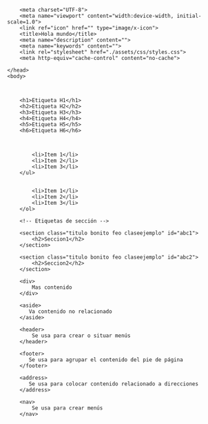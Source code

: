 <html>
    <head>
        
        <meta charset="UTF-8">
        <meta name="viewport" content="width:device-width, initial-scale=1.0">
        <link ref="icon" href="" type="image/x-icon">
        <title>Hola mundo</title>        
        <meta name="description" content="">
        <meta name="keywords" content="">        
        <link rel="stylesheet" href="./assets/css/styles.css">
        <meta http-equiv="cache-control" content="no-cache">

    </head>
    <body>
        

        
        <h1>Etiqueta H1</h1>
        <h2>Etiqueta H2</h2>
        <h3>Etiqueta H3</h3>
        <h4>Etiqueta H4</h4>
        <h5>Etiqueta H5</h5>
        <h6>Etiqueta H6</h6>

       
        
            <li>Item 1</li>
            <li>Item 2</li>
            <li>Item 3</li>
        </ul>

        
            <li>Item 1</li>
            <li>Item 2</li>
            <li>Item 3</li>
        </ol>

        <!-- Etiquetas de sección -->

        <section class="titulo bonito feo claseejemplo" id="abc1">
            <h2>Seccion1</h2>
        </section>

        <section class="titulo bonito feo claseejemplo" id="abc2">
            <h2>Seccion2</h2>
        </section>

        <div>
            Mas contenido
        </div>

        <aside>
           Va contenido no relacionado 
        </aside>

        <header>
            Se usa para crear o situar menús
        </header>

        <footer>
           Se usa para agrupar el contenido del pie de página 
        </footer>

        <address>
           Se usa para colocar contenido relacionado a direcciones 
        </address>

        <nav>
            Se usa para crear menús
        </nav>
